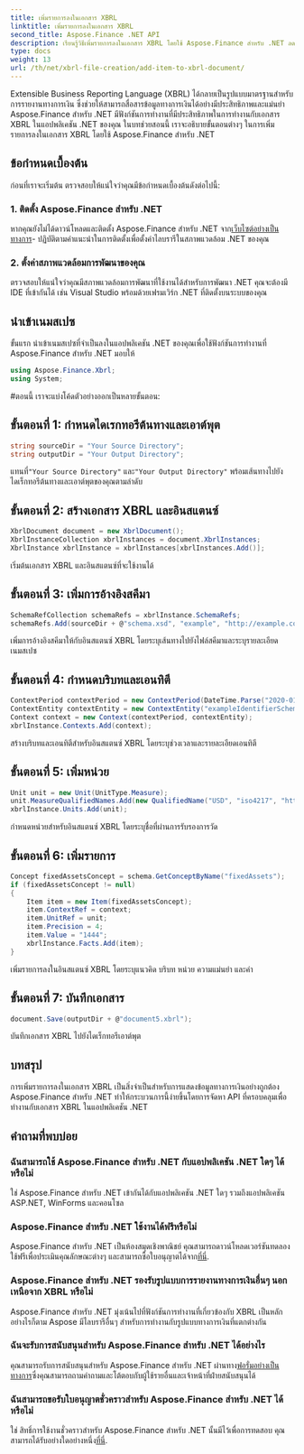 ```yaml
---
title: เพิ่มรายการลงในเอกสาร XBRL
linktitle: เพิ่มรายการลงในเอกสาร XBRL
second_title: Aspose.Finance .NET API
description: เรียนรู้วิธีเพิ่มรายการลงในเอกสาร XBRL โดยใช้ Aspose.Finance สำหรับ .NET ลดความซับซ้อนในการรายงานทางการเงินในแอปพลิเคชัน .NET ของคุณ #จัดสรร #การเงิน
type: docs
weight: 13
url: /th/net/xbrl-file-creation/add-item-to-xbrl-document/
---
```

Extensible Business Reporting Language (XBRL) ได้กลายเป็นรูปแบบมาตรฐานสำหรับการรายงานทางการเงิน ซึ่งช่วยให้สามารถสื่อสารข้อมูลทางการเงินได้อย่างมีประสิทธิภาพและแม่นยำ Aspose.Finance สำหรับ .NET มีฟังก์ชันการทำงานที่มีประสิทธิภาพในการทำงานกับเอกสาร XBRL ในแอปพลิเคชัน .NET ของคุณ ในบทช่วยสอนนี้ เราจะอธิบายขั้นตอนต่างๆ ในการเพิ่มรายการลงในเอกสาร XBRL โดยใช้ Aspose.Finance สำหรับ .NET
## ข้อกำหนดเบื้องต้น
ก่อนที่เราจะเริ่มต้น ตรวจสอบให้แน่ใจว่าคุณมีข้อกำหนดเบื้องต้นดังต่อไปนี้:
### 1. ติดตั้ง Aspose.Finance สำหรับ .NET
 หากคุณยังไม่ได้ดาวน์โหลดและติดตั้ง Aspose.Finance สำหรับ .NET จาก[เว็บไซต์อย่างเป็นทางการ](https://releases.aspose.com/finance/net/)- ปฏิบัติตามคำแนะนำในการติดตั้งเพื่อตั้งค่าไลบรารีในสภาพแวดล้อม .NET ของคุณ
### 2. ตั้งค่าสภาพแวดล้อมการพัฒนาของคุณ
ตรวจสอบให้แน่ใจว่าคุณมีสภาพแวดล้อมการพัฒนาที่ใช้งานได้สำหรับการพัฒนา .NET คุณจะต้องมี IDE ที่เข้ากันได้ เช่น Visual Studio พร้อมด้วยเฟรมเวิร์ก .NET ที่ติดตั้งบนระบบของคุณ
## นำเข้าเนมสเปซ
ขั้นแรก นำเข้าเนมสเปซที่จำเป็นลงในแอปพลิเคชัน .NET ของคุณเพื่อใช้ฟังก์ชันการทำงานที่ Aspose.Finance สำหรับ .NET มอบให้
```csharp
using Aspose.Finance.Xbrl;
using System;
```
#ตอนนี้ เราจะแบ่งโค้ดตัวอย่างออกเป็นหลายขั้นตอน:
## ขั้นตอนที่ 1: กำหนดไดเรกทอรีต้นทางและเอาต์พุต
```csharp
string sourceDir = "Your Source Directory";
string outputDir = "Your Output Directory";
```
 แทนที่`"Your Source Directory"` และ`"Your Output Directory"` พร้อมเส้นทางไปยังไดเร็กทอรีต้นทางและเอาต์พุตของคุณตามลำดับ
## ขั้นตอนที่ 2: สร้างเอกสาร XBRL และอินสแตนซ์
```csharp
XbrlDocument document = new XbrlDocument();
XbrlInstanceCollection xbrlInstances = document.XbrlInstances;
XbrlInstance xbrlInstance = xbrlInstances[xbrlInstances.Add()];
```
เริ่มต้นเอกสาร XBRL และอินสแตนซ์ที่จะใช้งานได้
## ขั้นตอนที่ 3: เพิ่มการอ้างอิงสคีมา
```csharp
SchemaRefCollection schemaRefs = xbrlInstance.SchemaRefs;
schemaRefs.Add(sourceDir + @"schema.xsd", "example", "http://example.com/xbrl/taxonomy");
```
เพิ่มการอ้างอิงสคีมาให้กับอินสแตนซ์ XBRL โดยระบุเส้นทางไปยังไฟล์สคีมาและระบุรายละเอียดเนมสเปซ
## ขั้นตอนที่ 4: กำหนดบริบทและเอนทิตี
```csharp
ContextPeriod contextPeriod = new ContextPeriod(DateTime.Parse("2020-01-01"), DateTime.Parse("2020-02-10"));
ContextEntity contextEntity = new ContextEntity("exampleIdentifierScheme", "exampleIdentifier");
Context context = new Context(contextPeriod, contextEntity);
xbrlInstance.Contexts.Add(context);
```
สร้างบริบทและเอนทิตีสำหรับอินสแตนซ์ XBRL โดยระบุช่วงเวลาและรายละเอียดเอนทิตี
## ขั้นตอนที่ 5: เพิ่มหน่วย
```csharp
Unit unit = new Unit(UnitType.Measure);
unit.MeasureQualifiedNames.Add(new QualifiedName("USD", "iso4217", "http://www.xbrl.org/2003/iso4217"));
xbrlInstance.Units.Add(unit);
```
กำหนดหน่วยสำหรับอินสแตนซ์ XBRL โดยระบุชื่อที่ผ่านการรับรองการวัด
## ขั้นตอนที่ 6: เพิ่มรายการ
```csharp
Concept fixedAssetsConcept = schema.GetConceptByName("fixedAssets");
if (fixedAssetsConcept != null)
{
    Item item = new Item(fixedAssetsConcept);
    item.ContextRef = context;
    item.UnitRef = unit;
    item.Precision = 4;
    item.Value = "1444";
    xbrlInstance.Facts.Add(item);
}
```
เพิ่มรายการลงในอินสแตนซ์ XBRL โดยระบุแนวคิด บริบท หน่วย ความแม่นยำ และค่า
## ขั้นตอนที่ 7: บันทึกเอกสาร
```csharp
document.Save(outputDir + @"document5.xbrl");
```
บันทึกเอกสาร XBRL ไปยังไดเร็กทอรีเอาต์พุต
## บทสรุป
การเพิ่มรายการลงในเอกสาร XBRL เป็นสิ่งจำเป็นสำหรับการแสดงข้อมูลทางการเงินอย่างถูกต้อง Aspose.Finance สำหรับ .NET ทำให้กระบวนการนี้ง่ายขึ้นโดยการจัดหา API ที่ครอบคลุมเพื่อทำงานกับเอกสาร XBRL ในแอปพลิเคชัน .NET
## คำถามที่พบบ่อย
### ฉันสามารถใช้ Aspose.Finance สำหรับ .NET กับแอปพลิเคชัน .NET ใดๆ ได้หรือไม่
ใช่ Aspose.Finance สำหรับ .NET เข้ากันได้กับแอปพลิเคชัน .NET ใดๆ รวมถึงแอปพลิเคชัน ASP.NET, WinForms และคอนโซล
### Aspose.Finance สำหรับ .NET ใช้งานได้ฟรีหรือไม่
 Aspose.Finance สำหรับ .NET เป็นห้องสมุดเชิงพาณิชย์ คุณสามารถดาวน์โหลดเวอร์ชันทดลองใช้ฟรีเพื่อประเมินคุณลักษณะต่างๆ และสามารถซื้อใบอนุญาตได้จาก[ที่นี่](https://purchase.aspose.com/buy).
### Aspose.Finance สำหรับ .NET รองรับรูปแบบการรายงานทางการเงินอื่นๆ นอกเหนือจาก XBRL หรือไม่
Aspose.Finance สำหรับ .NET มุ่งเน้นไปที่ฟังก์ชันการทำงานที่เกี่ยวข้องกับ XBRL เป็นหลัก อย่างไรก็ตาม Aspose มีไลบรารีอื่นๆ สำหรับการทำงานกับรูปแบบทางการเงินที่แตกต่างกัน
### ฉันจะรับการสนับสนุนสำหรับ Aspose.Finance สำหรับ .NET ได้อย่างไร
 คุณสามารถรับการสนับสนุนสำหรับ Aspose.Finance สำหรับ .NET ผ่านทาง[ฟอรั่มอย่างเป็นทางการ](https://forum.aspose.com/c/finance/43)ซึ่งคุณสามารถถามคำถามและโต้ตอบกับผู้ใช้รายอื่นและเจ้าหน้าที่ฝ่ายสนับสนุนได้
### ฉันสามารถขอรับใบอนุญาตชั่วคราวสำหรับ Aspose.Finance สำหรับ .NET ได้หรือไม่
 ใช่ สิทธิ์การใช้งานชั่วคราวสำหรับ Aspose.Finance สำหรับ .NET นั้นมีไว้เพื่อการทดสอบ คุณสามารถได้รับอย่างใดอย่างหนึ่ง[ที่นี่](https://purchase.aspose.com/temporary-license/).